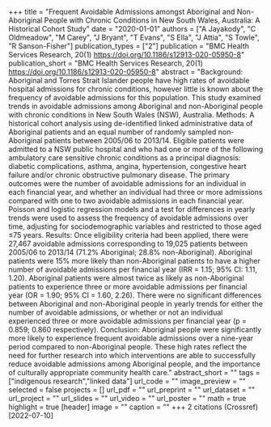 +++
title = "Frequent Avoidable Admissions amongst Aboriginal and Non-Aboriginal People with Chronic Conditions in New South Wales, Australia: A Historical Cohort Study"
date = "2020-01-01"
authors = ["A Jayakody", "C Oldmeadow", "M Carey", "J Bryant", "T Evans", "S Ella", "J Attia", "S Towle", "R Sanson-Fisher"]
publication_types = ["2"]
publication = "BMC Health Services Research, 20(1) https://doi.org/10.1186/s12913-020-05950-8"
publication_short = "BMC Health Services Research, 20(1) https://doi.org/10.1186/s12913-020-05950-8"
abstract = "Background: Aboriginal and Torres Strait Islander people have high rates of avoidable hospital admissions for chronic conditions, however little is known about the frequency of avoidable admissions for this population. This study examined trends in avoidable admissions among Aboriginal and non-Aboriginal people with chronic conditions in New South Wales (NSW), Australia. Methods: A historical cohort analysis using de-identified linked administrative data of Aboriginal patients and an equal number of randomly sampled non-Aboriginal patients between 2005/06 to 2013/14. Eligible patients were admitted to a NSW public hospital and who had one or more of the following ambulatory care sensitive chronic conditions as a principal diagnosis: diabetic complications, asthma, angina, hypertension, congestive heart failure and/or chronic obstructive pulmonary disease. The primary outcomes were the number of avoidable admissions for an individual in each financial year, and whether an individual had three or more admissions compared with one to two avoidable admissions in each financial year. Poisson and logistic regression models and a test for differences in yearly trends were used to assess the frequency of avoidable admissions over time, adjusting for sociodemographic variables and restricted to those aged ≤75 years. Results: Once eligibility criteria had been applied, there were 27,467 avoidable admissions corresponding to 19,025 patients between 2005/06 to 2013/14 (71.2% Aboriginal; 28.8% non-Aboriginal). Aboriginal patients were 15% more likely than non-Aboriginal patients to have a higher number of avoidable admissions per financial year (IRR = 1.15; 95% CI: 1.11, 1.20). Aboriginal patients were almost twice as likely as non-Aboriginal patients to experience three or more avoidable admissions per financial year (OR = 1.90; 95% CI = 1.60, 2.26). There were no significant differences between Aboriginal and non-Aboriginal people in yearly trends for either the number of avoidable admissions, or whether or not an individual experienced three or more avoidable admissions per financial year (p = 0.859; 0.860 respectively). Conclusion: Aboriginal people were significantly more likely to experience frequent avoidable admissions over a nine-year period compared to non-Aboriginal people. These high rates reflect the need for further research into which interventions are able to successfully reduce avoidable admissions among Aboriginal people, and the importance of culturally appropriate community health care."
abstract_short = ""
tags = ["indigenous research","linked data"]
url_code = ""
image_preview = ""
selected = false
projects = []
url_pdf = ""
url_preprint = ""
url_dataset = ""
url_project = ""
url_slides = ""
url_video = ""
url_poster = ""
math = true
highlight = true
[header]
image = ""
caption = ""
+++
2 citations (Crossref) [2022-07-10]
